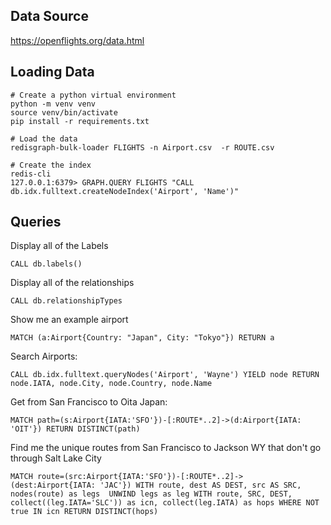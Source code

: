 
## Data Source

https://openflights.org/data.html

## Loading Data

```
# Create a python virtual environment
python -m venv venv
source venv/bin/activate
pip install -r requirements.txt

# Load the data
redisgraph-bulk-loader FLIGHTS -n Airport.csv  -r ROUTE.csv

# Create the index
redis-cli
127.0.0.1:6379> GRAPH.QUERY FLIGHTS "CALL db.idx.fulltext.createNodeIndex('Airport', 'Name')"

```


## Queries

Display all of the Labels

```
CALL db.labels()
```

Display all of the relationships

```
CALL db.relationshipTypes
```

Show me an example airport

```
MATCH (a:Airport{Country: "Japan", City: "Tokyo"}) RETURN a
```

Search Airports:

```
CALL db.idx.fulltext.queryNodes('Airport', 'Wayne') YIELD node RETURN node.IATA, node.City, node.Country, node.Name
```


Get from San Francisco to Oita Japan:

```
MATCH path=(s:Airport{IATA:'SFO'})-[:ROUTE*..2]->(d:Airport{IATA: 'OIT'}) RETURN DISTINCT(path)
```

Find me the unique routes from San Francisco to Jackson WY that don't go through Salt Lake City

```
MATCH route=(src:Airport{IATA:'SFO'})-[:ROUTE*..2]->(dest:Airport{IATA: 'JAC'}) WITH route, dest AS DEST, src AS SRC, nodes(route) as legs  UNWIND legs as leg WITH route, SRC, DEST, collect((leg.IATA='SLC')) as icn, collect(leg.IATA) as hops WHERE NOT true IN icn RETURN DISTINCT(hops)
```
